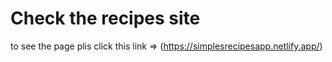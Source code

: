 # Check the recipes site
 
to see the page plis click this link => (https://simplesrecipesapp.netlify.app/)
